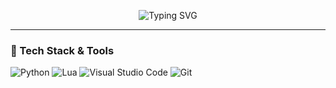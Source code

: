 <!-- Typing SVG (single line) -->
<p align="center">
  <img src="https://readme-typing-svg.herokuapp.com?font=Fira+Code&size=30&pause=1000&color=576F85&center=true&vCenter=true&width=500&lines=python%2Flua+developer" alt="Typing SVG" />
</p>


---

### 🧰 Tech Stack & Tools

![Python](https://img.shields.io/badge/-Python-3776AB?style=for-the-badge&logo=python&logoColor=white)
![Lua](https://img.shields.io/badge/-Lua-2C2D72?style=for-the-badge&logo=lua&logoColor=white)
![Visual Studio Code](https://img.shields.io/badge/-VSCode-007ACC?style=for-the-badge&logo=visual-studio-code&logoColor=white)
![Git](https://img.shields.io/badge/-Git-F05032?style=for-the-badge&logo=git&logoColor=white)


